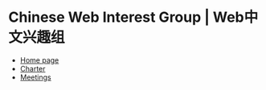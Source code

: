 # Chinese Web Interest Group | Web中文兴趣组

* [Home page](https://www.w3.org/2018/chinese-web-ig/)
* [Charter](https://www.w3.org/2020/10/chinese-web-ig-charter.html)
* [Meetings](https://github.com/w3c/chinese-ig/blob/main/Meetings.md)
